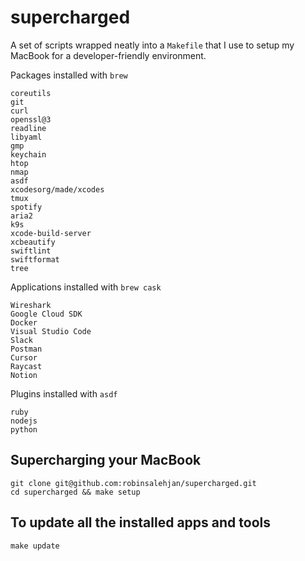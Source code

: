 # supercharged
A set of scripts wrapped neatly into a `Makefile` that I use to setup my MacBook for a developer-friendly environment.

Packages installed with `brew`
```
coreutils
git
curl
openssl@3
readline
libyaml
gmp
keychain
htop
nmap
asdf
xcodesorg/made/xcodes
tmux
spotify
aria2
k9s
xcode-build-server
xcbeautify
swiftlint
swiftformat
tree
```

Applications installed with `brew cask`
```
Wireshark
Google Cloud SDK
Docker
Visual Studio Code
Slack
Postman
Cursor
Raycast
Notion
```

Plugins installed with `asdf`
```
ruby
nodejs
python
```

## Supercharging your MacBook
```
git clone git@github.com:robinsalehjan/supercharged.git
cd supercharged && make setup
```

## To update all the installed apps and tools
```
make update
```

